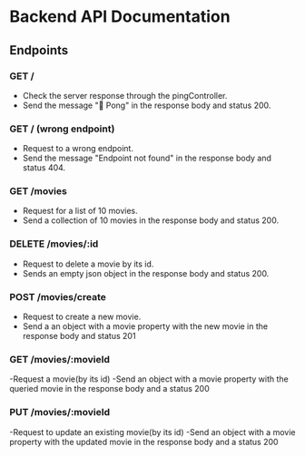 # Backend API Documentation

## Endpoints

### GET /

- Check the server response through the pingController.
- Send the message "🏓 Pong" in the response body and status 200.

### GET / (wrong endpoint)

- Request to a wrong endpoint.
- Send the message "Endpoint not found" in the response body and status 404.

### GET /movies

- Request for a list of 10 movies.
- Send a collection of 10 movies in the response body and status 200.

### DELETE /movies/:id

- Request to delete a movie by its id.
- Sends an empty json object in the response body and status 200.

### POST /movies/create

- Request to create a new movie.
- Send a an object with a movie property with the new movie in the response body and status 201

### GET /movies/:movieId

-Request a movie(by its id)
-Send an object with a movie property with the queried movie in the response body and a status 200

### PUT /movies/:movieId

-Request to update an existing movie(by its id)
-Send an object with a movie property with the updated movie in the response body and a status 200
